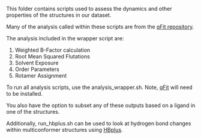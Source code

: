 This folder contains scripts used to assess the dynamics and other properties of the structures in our dataset. 

Many of the analysis called within these scripts are from the [qFit repository](https://github.com/ExcitedStates/qfit-3.0).

The analysis included in the wrapper script are:
1) Weighted B-Factor calculation
2) Root Mean Squared Flutations
3) Solvent Exposure
4) Order Parameters
5) Rotamer Assignment

To run all analysis scripts, use the analysis_wrapper.sh.
Note, [qFit](https://github.com/ExcitedStates/qfit-3.0) will need to be installed.

You also have the option to subset any of these outputs based on a ligand in one of the structures.


Additionally, run_hbplus.sh can be used to look at hydrogen bond changes within multiconformer structures using [HBplus](https://www.ebi.ac.uk/thornton-srv/software/HBPLUS/). 


